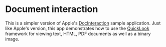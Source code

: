 # Document interaction
This is a simpler version of Apple's [DocInteraction][doc] sample application.
Just like Apple's version, this app demonstrates how to use the [QuickLook][ql]
framework for viewing text, HTML, PDF documents as well as a binary image.

[doc]:
https://developer.apple.com/library/ios/samplecode/DocInteraction/Introduction/Intro.html
[ql]:https://developer.apple.com/library/ios/documentation/QuickLook/Reference/QuickLookFrameworkReference_iPhoneOS/
